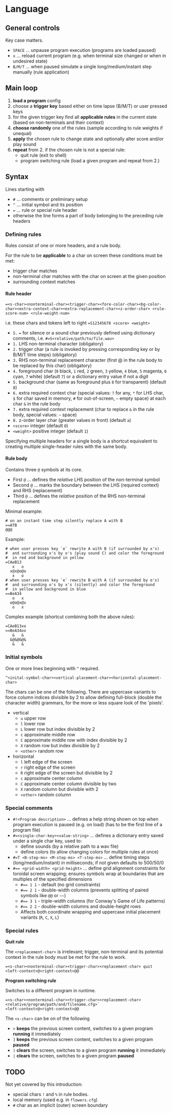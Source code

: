 # Language

## General controls

Key case matters.

* `SPACE` ... unpause program execution (programs are loaded paused)
* `x` ... reload current program (e.g. when terminal size changed or when in undesired state)
* `B/M/T` ... when paused simulate a single long/medium/instant step manually (rule application) 

## Main loop
1. **load a program** config
1. choose a **trigger key** based either on time lapse (B/M/T) or user pressed keys 
1. for the given trigger key find all **applicable rules** in the current state (based on non-terminals and their context)
1. **choose randomly** one of the rules (sample according to rule weights if unequal)
1. **apply** the chosen rule to change state and optionally alter score and/or play sound
1. **repeat** from 2. if the chosen rule is not a special rule:
   * quit rule (exit to shell)
   * program switching rule (load a given program and repeat from 2.) 

## Syntax

Lines starting with
* `#` ... comments or preliminary setup
* `^` ... initial symbol and its position
* `=` ... rule or special rule header
* otherwise the line forms a part of body belonging to the preceding rule headers

### Defining rules
Rules consist of one or more headers, and a rule body.

For the rule to be **applicable** to a char on screen these conditions must be met:

* trigger char matches
* non-terminal char matches with the char on screen at the given position
* surrounding context matches 

#### Rule header
`=<s-char><nonterminal-char><trigger-char><fore-color-char><bg-color-char><extra-context-char><extra-replacement-char><z-order-char> <rule-score-num> <rule-weight-num>`

i.e. these chars and tokens left to right `=S12345678 <score> <weight>`

* `S.` `=` for silence or a sound char previously defined using dictionary comments, i.e. `#=S<relative/path/to/file.wav>` 
* `1.` LHS non-terminal character (obligatory)
* `2.` trigger char (a rule is invoked by pressing corresponding key or by B/M/T time steps) (obligatory)
* `3.` RHS non-terminal replacement character (first @ in the rule body to be replaced by this char) (obligatory)
* `4.` foreground char (`0` black, `1` red, `2` green, `3` yellow, `4` blue, `5` magenta, `6` cyan, `7` white) (default `7`) or a dictionary entry value if not a digit
* `5.` background char (same as foreground plus `8` for transparent) (default `8`)
* `6.` extra required context char (special values: `?` for any, `*` for LHS char, `$` for char saved in memory, `#` for out-of-screen, `~` empty space) at each char `&` in the rule body
* `7.` extra required context replacement (char to replace `&` in the rule body, special values: `~` space)
* `8.` z-order layer char (greater values in front) (default `a`)
* `<score>` integer (default `0`)
* `<weight>` positive integer (default `1`)

Specifying multiple headers for a single body is a shortcut equivalent to creating multiple single-header rules with the same body.

#### Rule body

Contains three `@` symbols at its core.
* First `@` ... defines the *relative* LHS position of the non-terminal symbol
* Second `@` ... marks the boundary between the LHS (required context) and RHS (replacement)
* Third `@` ... defines the *relative* position of the RHS non-terminal replacement

Minimal example:

```
# on an instant time step silently replace A with B
==ATB
@@@
```
Example:

```
# when user presses key `e` rewrite A with B (if surrounded by x's)
#  and surrounding x's by o's (play sound C) and color the foreground
#  in red and background in yellow 
=CAeB13
   x   o
  x@x@o@o
   x   o
# when user presses key `e` rewrite B with A (if surrounded by o's)
#  and surrounding o's by x's (silently) and color the foreground
#  in yellow and background in blue  
==BeA34
   o   x
  o@o@x@x
   o   x
```
Complex example (shortcut combining both the above rules):

```
=CAeB13xo
==BeA34ox
   &   &
  &@&@&@&
   &   &
```
### Initial symbols

One or more lines beginning with `^` required.

`^<inital-symbol-char><vertical-placement-char><horizontal-placement-char>`

The chars can be one of the following. There are uppercase variants 
to force column indices divisible by 2 to allow defining full-block
(double the character width) grammars, for the more or less square
look of the 'pixels'.

* vertical
  * `u` upper row
  * `l` lower row
  * `L` lower row but index divisible by 2
  * `c` approximate middle row
  * `C` approximate middle row with index divisible by 2
  * `X` random row but index divisible by 2
  * `<other>` random row
* horizontal
  * `l` left edge of the screen
  * `r` right edge of the screen
  * `R` right edge of the screen but divisible by 2
  * `c` approximate center column
  * `C` approximate center column divisible by two
  * `X` random column but divisible with 2
  * `<other>` random column 
### Special comments

* `#!<Program description>` ... defines a help string shown on top when program execution is paused (e.g. on load) (has to be the first line of a program file)
* `#=<single-char-key><value-string>` ... defines a dictionary entry saved under a single char key, used to:
    * define sounds (by a relative path to a wav file)
    * define colors (to allow changing colors for multiple rules at once)
* `#=T <B-step-ms> <M-step-ms> <T-step-ms>` ... define timing steps (long/medium/instant) in milliseconds; if not given defaults to 500/50/0
* `#== <grid-width> <grid-height>` ... define grid alignment constraints for toroidal screen wrapping; ensures symbols wrap at boundaries that are multiples of the specified dimensions
    * `#== 1 1` - default (no grid constraints)
    * `#== 2 1` - double-width columns (prevents splitting of paired symbols like `@@` or `~~`)  
    * `#== 3 1` - triple-width columns (for Conway's Game of Life patterns)
    * `#== 2 2` - double-width columns and double-height rows
    * Affects both coordinate wrapping and uppercase initial placement variants (`R`, `C`, `X`, `L`)

### Special rules
**Quit rule**

The `<replacement-char>` is irrelevant; trigger, non-terminal and its potential context in the rule body must be met for the rule to work.

```
=<s-char><nonterminal-char><trigger-char><replacement-char> quit
<left-context>@<right-context>@@
```
**Program switching rule**

Switches to a different program in runtime.
```
=<s-char><nonterminal-char><trigger-char><replacement-char> <relative/program/path/and/filename.cfg>`
<left-context>@<right-context>@@
```

The `<s-char>` can be on of the following

* `>` **keeps** the previous screen content, switches to a given program **running** it immediately 
* `]` **keeps** the previous screen content, switches to a given program **paused**
* `)` **clears** the screen, switches to a given program **running** it immediately 
* `|` **clears** the screen, switches to a given program **paused**

## TODO

Not yet covered by this introduction:

* special chars `!` and `%` in rule bodies.
* local memory (used e.g. in `flowers.cfg`)
* `#` char as an implicit (outer) screen boundary
